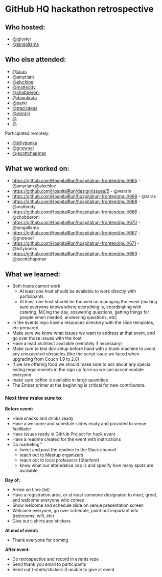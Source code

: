 # GitHub HQ hackathon retrospective

## Who hosted:
- [@jglovier](http://github.com/jglovier)
- [@tangollama](http://github.com/tangollama)

## Who else attended:
- [@taras](http://github.com/taras)
- [@amyrlam](http://github.com/amyrlam)
- [@alychloe](http://github.com/alychloe)
- [@matteddy](http://github.com/matteddy)
- [@chobberoni](http://github.com/chobberoni)
- [@donokuda](http://github.com/donokua)
- [@parkr](http://github.com/parkr)
- [@tracicakes](http://github.com/)
- [@warain](http://github.com/warain)
- [@](http://github.com/)
- [@](http://github.com/)

Participated remotely:
- [@billybonks](http://github.com/)
- [@gnowoel](http://github.com/gnowoel)
- [@jscottchapman](http://github.com/jscottchapman)


## What we worked on:
- https://github.com/HospitalRun/hospitalrun-frontend/pull/665 - @amyrlam @alychloe
- https://github.com/HospitalRun/design/issues/5 - @warain
- https://github.com/HospitalRun/hospitalrun-frontend/pull/669 - @taras
- https://github.com/HospitalRun/hospitalrun-frontend/pull/668 - @matteddy
- https://github.com/HospitalRun/hospitalrun-frontend/pull/666 - @chobberoni
- https://github.com/HospitalRun/hospitalrun-frontend/pull/670 - @tangollama
- https://github.com/HospitalRun/hospitalrun-frontend/pull/667 - @gnowoel
- https://github.com/HospitalRun/hospitalrun-frontend/pull/671 - @billybonks
- https://github.com/HospitalRun/hospitalrun-frontend/pull/663 - @jscottchapman

## What we learned:
- Both hosts cannot work
  - At least one host should be available to work directly with participants
  - At least one host should be focused on managing the event (making sure everyone knows where everything is, coordinating with catering, MCing the day, answering questions, getting things for people when needed, answering questions, etc)
- In the events repo have a resources directory with the slide templates, etc prepared
- Make sure we know what issues we want to address at that event, and go over those issues with the host
- Have a lead architect available (remotely if necessary)
- Make sure to test dev setup before hand with a blank machine to avoid any unexpected obstacles (like the script issue we faced when upgrading from Couch 1.9 to 2.0)
- If we are offering food we should make sure to ask about any special eating requirements in the sign up form so we can accommodate everyone
- make sure coffee is available in large quantities
- The Ember primer at the beginning is critical for new contributors.

### Next time make sure to:

**Before event:**
- Have snacks and drinks ready
- Have a welcome and schedule slides ready and provided to venue facilitator
- Have issues ready in GitHub Project for hack event
- Have a readme created for the event with instructions
- Do marketing™
	- tweet and post the readme to the Slack channel
  - reach out to Meetup organizers
  - reach out to local professors (Stanford)
  - know what our attendance cap is and specify how many spots are available

**Day of:**
- Arrive on time (lol)
- Have a registration area, or at least someone designated to meet, greet, and welcome everyone who comes
- Show welcome and schedule slide on venue presentation screen
- Welcome everyone, go over schedule, point out important info (restrooms, wifi, etc)
- Give out t-shirts and stickers

**At end of event:**
- Thank everyone for coming

**After event:**
- Do retrospective and record in events repo
- Send thank you email to participants
- Send out t-shirts/stickers if unable to give at event
